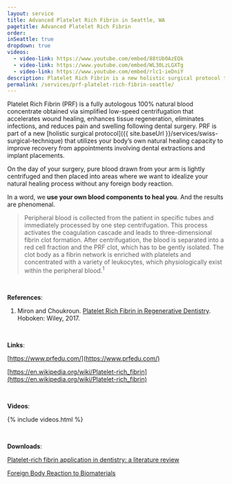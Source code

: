 ```yaml
---
layout: service
title: Advanced Platelet Rich Fibrin in Seattle, WA
pagetitle: Advanced Platelet Rich Fibrin
order:
inSeattle: true
dropdown: true
videos:
  - video-link: https://www.youtube.com/embed/88tUb0AzEQk
  - video-link: https://www.youtube.com/embed/WL30LzLGXTg
  - video-link: https://www.youtube.com/embed/rlc1-ieDniY
description: Platelet Rich Fibrin is a new holistic surgical protocol that uses your body's own natural healing. We offer PRF in Seattle, WA. Call @ 206367-6453!
permalink: /services/prf-platelet-rich-fibrin-seattle/
---
```


Platelet Rich Fibrin (PRF) is a fully autologous 100% natural blood concentrate obtained via simplified low-speed centrifugation that accelerates wound healing, enhances tissue regeneration, eliminates infections, and reduces pain and swelling following dental surgery. PRF is part of a new [holistic surgical protocol]({{ site.baseUrl }}/services/swiss-surgical-technique) that utilizes your body’s own natural healing capacity to improve recovery from appointments involving dental extractions and implant placements.


On the day of your surgery, pure blood drawn from your arm is lightly centrifuged and then placed into areas where we want to idealize your natural healing process without any foreign body reaction.


In a word, we **use your own blood components to heal you**. And the results are phenomenal.


> Peripheral blood is collected from the patient in specific tubes and immediately processed by one step centrifugation. This process activates the coagulation cascade and leads to three-dimensional fibrin clot formation. After centrifugation, the blood is separated into a red cell fraction and the PRF clot, which has to be gently isolated. The clot body as a fibrin network is enriched with platelets and concentrated with a variety of leukocytes, which physiologically exist within the peripheral blood.<sup>1</sup>

<br/>

__References__:

1. Miron and Choukroun. [Platelet Rich Fibrin in Regenerative Dentistry](https://www.amazon.com/Platelet-Rich-Fibrin-Regenerative-Dentistry/dp/1119406811). Hoboken: Wiley, 2017.

<br/>

__Links__:

[https://www.prfedu.com/](https://www.prfedu.com/)

[https://en.wikipedia.org/wiki/Platelet-rich_fibrin](https://en.wikipedia.org/wiki/Platelet-rich_fibrin)

<br/>

__Videos__:

{% include videos.html %}

<br/>

__Downloads__:

[Platelet-rich fibrin application in dentistry: a literature review](https://drive.google.com/file/d/17QI_cLP6iUEbC8c1fTW9La_qWO34uScP/view?usp=sharing)

[Foreign Body Reaction to Biomaterials](https://drive.google.com/file/d/1jsfZC3tIkyyReNme8OkjZbgLUItxkhxp/view?usp=sharing)


